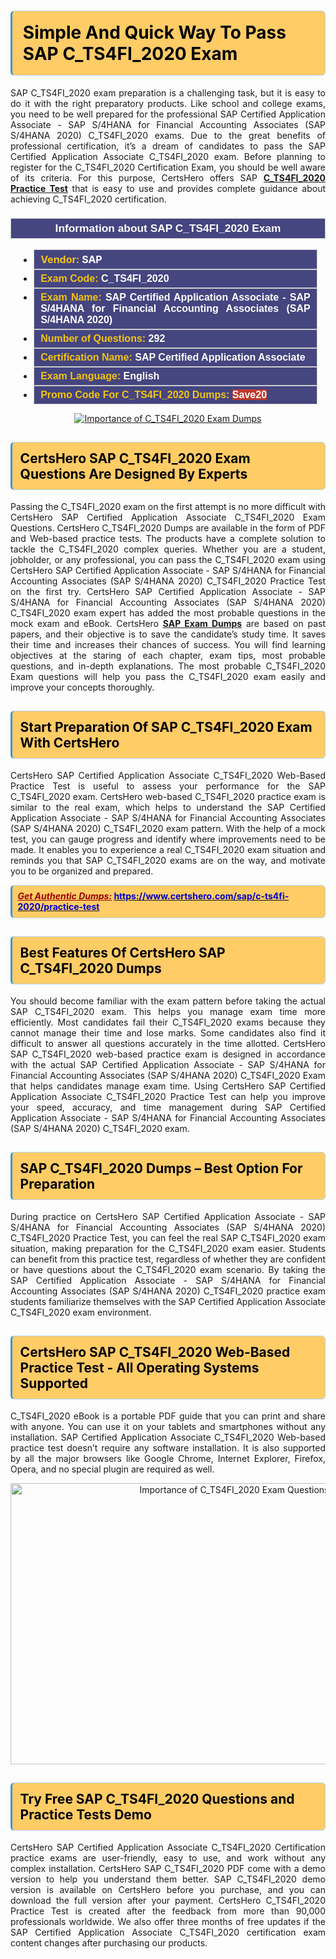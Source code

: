 <h1><strong><span style="display:block; color:#000000; background:#ffcc66; border: 0.5px solid #AED6F1 ; border-left: 3px solid #3498DB; padding: .6em; border-radius: 6px;">Simple And Quick Way To Pass SAP C_TS4FI_2020 Exam</span></strong></h1>

<p style="text-align: justify;">SAP C_TS4FI_2020 exam preparation is a challenging task, but it is easy to do it with the right preparatory products. Like school and college exams, you need to be well prepared for the professional SAP Certified Application Associate - SAP S/4HANA for Financial Accounting Associates (SAP S/4HANA 2020) C_TS4FI_2020 exams. Due to the great benefits of professional certification, it’s a dream of candidates to pass the SAP Certified Application Associate C_TS4FI_2020 exam. Before planning to register for the C_TS4FI_2020 Certification Exam, you should be well aware of its criteria. For this purpose, CertsHero offers SAP <a href="https://www.certshero.com/sap/c-ts4fi-2020"><strong>C_TS4FI_2020 Practice Test</strong></a> that is easy to use and provides complete guidance about achieving C_TS4FI_2020 certification.</p>

<h3 style="background: #454580; border: 1px solid rgb(204, 204, 204); padding: 5px 10px; text-align: center;"><span style="color:#ffffff;"><span style="font-size:11pt"><span style="line-height:normal"><span style="font-family:Calibri,sans-serif"><b><span style="font-size:13.0pt"><span cambria="">Information about SAP C_TS4FI_2020 Exam</span></span></b></span></span></span></span></h3>

<ul>
	<li style="margin:0cm 10pt">
	<div style="background:#454580; border: 1px solid rgb(204, 204, 204); padding: 5px 10px; text-align: justify;"><span style="font-size:11pt"><span style="line-height:normal"><span style="tab-stops:list 36.0pt"><span style="font-fam ily:Calibri,sans-serif"><b><span style="font-size:12.0pt"><span new="" roman="" style="font-family:" times=""><span style="color:#f1c40f;">Vendor:</span> <span style="color:#ffffff;">SAP</span></span></span></b></span></span></span></span></div>
	</li>
	<li style="margin:0cm 10pt">
	<div style="background: #454580; border: 1px solid rgb(204, 204, 204); padding: 5px 10px; text-align: justify;"><span style="font-size:11pt"><span style="line-height:normal"><span style="tab-stops:list 36.0pt"><span style="font-family:Calibri,sans-serif"><b><span style="font-size:12.0pt"><span new="" roman="" style="font-family:" times=""><span style="color:#f1c40f;">Exam Code:</span> <span style="color:#ffffff;">C_TS4FI_2020</span></span></span></b></span></span></span></span></div>
	</li>
	<li style="margin:0cm 10pt">
	<div style="background: #454580; border: 1px solid rgb(204, 204, 204); padding: 5px 10px; text-align: justify;"><span style="font-size:11pt"><span style="line-height:normal"><span style="tab-stops:list 36.0pt"><span style="font-family:Calibri,sans-serif"><b><span style="font-size:12.0pt"><span new="" roman="" style="font-family:" times=""><span style="color:#f1c40f;">Exam Name:</span> <span style="color:#ffffff;">SAP Certified Application Associate - SAP S/4HANA for Financial Accounting Associates (SAP S/4HANA 2020)</span></span></span></b></span></span></span></span></div>
	</li>
	<li style="margin:0cm 10pt">
	<div style="background: #454580; border: 1px solid rgb(204, 204, 204); padding: 5px 10px;"><span style="font-size:11pt"><span style="line-height:normal"><span style="tab-stops:list 36.0pt"><span style="font-family:Calibri,sans-serif"><b><span style="font-size:12.0pt"><span new="" roman="" style="font-family:" times=""><span style="color:#f1c40f;">Number of Questions: </span><span style="color:#ffffff;">292</span></span></span></b></span></span></span></span></div>
	</li>
	<li style="margin:0cm 10pt">
	<div style="background: #454580; border: 1px solid rgb(204, 204, 204); padding: 5px 10px; text-align: justify;"><span style="font-size:11pt"><span style="line-height:normal"><span style="tab-stops:list 36.0pt"><span style="font-family:Calibri,sans-serif"><b><span style="font-size:12.0pt"><span new="" roman="" style="font-family:" times=""><span style="color:#f1c40f;">Certification Name:</span> <span style="color:#ffffff;">SAP Certified Application Associate</span></span></span></b></span></span></span></span></div>
	</li>
	<li style="margin:0cm 10pt">
	<div style="background: #454580; border: 1px solid rgb(204, 204, 204); padding: 5px 10px; text-align: justify;"><span style="font-size:11pt"><span style="line-height:normal"><span style="tab-stops:list 36.0pt"><span style="font-family:Calibri,sans-serif"><b><span style="font-size:12.0pt"><span new="" roman="" style="font-family:" times=""><span style="color:#f1c40f;">Exam Language:</span> <span style="color:#ffffff;">English</span></span></span></b></span></span></span></span></div>
	</li>
	<li style="margin:0cm 10pt">
	<div style="background: #454580; border: 1px solid rgb(204, 204, 204); padding: 5px 10px;"><span style="font-size:11pt"><span style="line-height:normal"><span style="tab-stops:list 36.0pt"><span style="font-family:Calibri,sans-serif"><b><span style="font-size:12.0pt"><span new="" roman="" style="font-family:" times=""><span style="color:#f1c40f;">Promo Code For C_TS4FI_2020 Dumps: </span><span style="color:#ffffff;"><span style="background-color:#c0392b;">Save20</span></span></span></span></b></span></span></span></span></div>
	</li>
</ul>

<p style="text-align: center;"><a href="https://www.certshero.com/sap/c-ts4fi-2020" rel="NOFOLLOW"><img alt="Importance of C_TS4FI_2020 Exam Dumps" src="https://i.imgur.com/UZuq4Dk.jpeg" /></a></p>

<h2><strong><span style="display:block; color:#000000; background:#ffcc66; border: 0.5px solid #AED6F1 ; border-left: 3px solid #3498DB; padding: .6em; border-radius: 6px;">CertsHero SAP C_TS4FI_2020 Exam Questions Are Designed By Experts</span></strong></h2>

<p style="text-align: justify;">Passing the C_TS4FI_2020 exam on the first attempt is no more difficult with CertsHero SAP Certified Application Associate C_TS4FI_2020 Exam Questions. CertsHero C_TS4FI_2020 Dumps are available in the form of PDF and Web-based practice tests. The products have a complete solution to tackle the C_TS4FI_2020 complex queries. Whether you are a student, jobholder, or any professional, you can pass the C_TS4FI_2020 exam using CertsHero SAP Certified Application Associate - SAP S/4HANA for Financial Accounting Associates (SAP S/4HANA 2020) C_TS4FI_2020 Practice Test on the first try. CertsHero SAP Certified Application Associate - SAP S/4HANA for Financial Accounting Associates (SAP S/4HANA 2020) C_TS4FI_2020 exam expert has added the most probable questions in the mock exam and eBook. CertsHero <a href="https://www.certshero.com/sap"><strong>SAP Exam Dumps</strong></a> are based on past papers, and their objective is to save the candidate’s study time. It saves their time and increases their chances of success. You will find learning objectives at the staring of each chapter, exam tips, most probable questions, and in-depth explanations. The most probable C_TS4FI_2020 Exam questions will help you pass the C_TS4FI_2020 exam easily and improve your concepts thoroughly.</p>

<h2><strong><span style="display:block; color:#000000; background:#ffcc66; border: 0.5px solid #AED6F1 ; border-left: 3px solid #3498DB; padding: .6em; border-radius: 6px;">Start Preparation Of SAP C_TS4FI_2020 Exam With CertsHero</span></strong></h2>

<p style="text-align: justify;">CertsHero SAP Certified Application Associate C_TS4FI_2020 Web-Based Practice Test is useful to assess your performance for the SAP C_TS4FI_2020 exam. CertsHero web-based C_TS4FI_2020 practice exam is similar to the real exam, which helps to understand the SAP Certified Application Associate - SAP S/4HANA for Financial Accounting Associates (SAP S/4HANA 2020) C_TS4FI_2020 exam pattern. With the help of a mock test, you can gauge progress and identify where improvements need to be made. It enables you to experience a real C_TS4FI_2020 exam situation and reminds you that SAP C_TS4FI_2020 exams are on the way, and motivate you to be organized and prepared.</p>

<p><strong><span style="display:block; color:#990000; background:#ffcc66; border: 0.5px solid #AED6F1 ; border-left: 3px solid #3498DB; padding: .6em; border-radius: 6px;"><span style="font-size:14px;"><u><i>Get Authentic Dumps:</i></u></span> <a href="https://www.certshero.com/sap/c-ts4fi-2020/practice-test"><span style="color:#0000cc;">https://www.certshero.com/sap/c-ts4fi-2020/practice-test</span></a></span></strong></p>

<h2><strong><span style="display:block; color:#000000; background:#ffcc66; border: 0.5px solid #AED6F1 ; border-left: 3px solid #3498DB; padding: .6em; border-radius: 6px;">Best Features Of CertsHero SAP C_TS4FI_2020 Dumps</span></strong></h2>

<p style="text-align: justify;">You should become familiar with the exam pattern before taking the actual SAP C_TS4FI_2020 exam. This helps you manage exam time more efficiently. Most candidates fail their C_TS4FI_2020 exams because they cannot manage their time and lose marks. Some candidates also find it difficult to answer all questions accurately in the time allotted. CertsHero SAP C_TS4FI_2020 web-based practice exam is designed in accordance with the actual SAP Certified Application Associate - SAP S/4HANA for Financial Accounting Associates (SAP S/4HANA 2020) C_TS4FI_2020 Exam that helps candidates manage exam time. Using CertsHero SAP Certified Application Associate C_TS4FI_2020 Practice Test can help you improve your speed, accuracy, and time management during SAP Certified Application Associate - SAP S/4HANA for Financial Accounting Associates (SAP S/4HANA 2020) C_TS4FI_2020 exam.</p>

<h2><strong><span style="display:block; color:#000000; background:#ffcc66; border: 0.5px solid #AED6F1 ; border-left: 3px solid #3498DB; padding: .6em; border-radius: 6px;">SAP C_TS4FI_2020 Dumps – Best Option For Preparation</span></strong></h2>

<p style="text-align: justify;">During practice on CertsHero SAP Certified Application Associate - SAP S/4HANA for Financial Accounting Associates (SAP S/4HANA 2020) C_TS4FI_2020 Practice Test, you can feel the real SAP C_TS4FI_2020 exam situation, making preparation for the C_TS4FI_2020 exam easier. Students can benefit from this practice test, regardless of whether they are confident or have questions about the C_TS4FI_2020 exam scenario. By taking the SAP Certified Application Associate - SAP S/4HANA for Financial Accounting Associates (SAP S/4HANA 2020) C_TS4FI_2020 practice exam students familiarize themselves with the SAP Certified Application Associate C_TS4FI_2020 exam environment.</p>

<h2><strong><span style="display:block; color:#000000; background:#ffcc66; border: 0.5px solid #AED6F1 ; border-left: 3px solid #3498DB; padding: .6em; border-radius: 6px;">CertsHero SAP C_TS4FI_2020 Web-Based Practice Test - All Operating Systems Supported</span></strong></h2>

<p style="text-align: justify;">C_TS4FI_2020 eBook is a portable PDF guide that you can print and share with anyone. You can use it on your tablets and smartphones without any installation. SAP Certified Application Associate C_TS4FI_2020 Web-based practice test doesn’t require any software installation. It is also supported by all the major browsers like Google Chrome, Internet Explorer, Firefox, Opera, and no special plugin are required as well.</p>

<p style="text-align: center;"><a href="https://www.certshero.com/product-detail/c-ts4fi-2020" rel="NOFOLLOW"><img alt="Importance of C_TS4FI_2020 Exam Questions" height="450" src="https://i.redd.it/vixpkfso1g981.jpg" width="700" /></a></p>

<h2><strong><span style="display:block; color:#000000; background:#ffcc66; border: 0.5px solid #AED6F1 ; border-left: 3px solid #3498DB; padding: .6em; border-radius: 6px;">Try Free SAP C_TS4FI_2020 Questions and Practice Tests Demo</span></strong></h2>

<p style="text-align: justify;">CertsHero SAP Certified Application Associate C_TS4FI_2020 Certification practice exams are user-friendly, easy to use, and work without any complex installation. CertsHero SAP C_TS4FI_2020 PDF come with a demo version to help you understand them better. SAP C_TS4FI_2020 demo version is available on CertsHero before you purchase, and you can download the full version after your payment. CertsHero C_TS4FI_2020 Practice Test is created after the feedback from more than 90,000 professionals worldwide. We also offer three months of free updates if the SAP Certified Application Associate C_TS4FI_2020 certification exam content changes after purchasing our products.</p>
